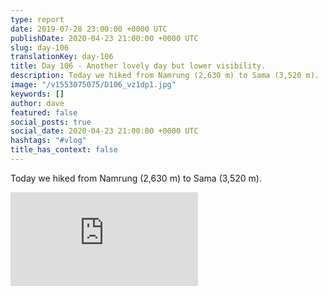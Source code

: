 ```yaml
---
type: report
date: 2019-07-28 23:00:00 +0000 UTC
publishDate: 2020-04-23 21:00:00 +0000 UTC
slug: day-106
translationKey: day-106
title: Day 106 - Another lovely day but lower visibility.
description: Today we hiked from Namrung (2,630 m) to Sama (3,520 m).
image: "/v1553075075/D106_vz1dp1.jpg"
keywords: []
author: dave
featured: false
social_posts: true
social_date: 2020-04-23 21:00:00 +0000 UTC
hashtags: "#vlog"
title_has_context: false
---
```


Today we hiked from Namrung (2,630 m) to Sama (3,520 m).

<iframe class="youtube" src="https://www.youtube.com/embed/DhfSBAARiYY" frameborder="0" allow="accelerometer; autoplay; encrypted-media; gyroscope; picture-in-picture" allowfullscreen></iframe>

